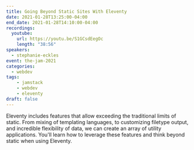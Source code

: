```yaml
---
title: Going Beyond Static Sites With Eleventy
date: 2021-01-28T13:25:00-04:00
end_date: 2021-01-28T14:10:00-04:00
recordings:
  youtube:
    url: https://youtu.be/S1GCsdEegOc
    length: "38:56"
speakers:
  - stephanie-eckles
event: the-jam-2021
categories:
  - webdev
tags:
    - jamstack
    - webdev
    - eleventy
draft: false
---
```


Eleventy includes features that allow exceeding the traditional limits of static. From mixing of templating languages, to customizing filetype output, and incredible flexibility of data, we can create an array of utility applications. You'll learn how to leverage these features and think beyond static when using Eleventy.
